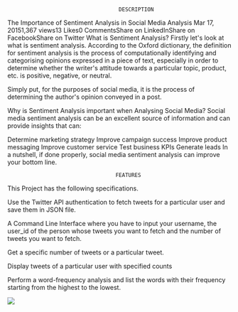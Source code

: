                                        DESCRIPTION

The Importance of Sentiment Analysis in Social Media Analysis
Mar 17, 20151,367 views13 Likes0 CommentsShare on LinkedInShare on FacebookShare on Twitter
What is Sentiment Analysis?
Firstly let's look at what is sentiment analysis. According to the Oxford dictionary, the definition for sentiment analysis is the process of computationally identifying and categorising opinions expressed in a piece of text, especially in order to determine whether the writer's attitude towards a particular topic, product, etc. is positive, negative, or neutral.

Simply put, for the purposes of social media, it is the process of determining the author's opinion conveyed in a post​.​

Why is Sentiment Analysis important when Analysing Social Media?
Social media sentiment analysis can be an excellent source of information and can provide insights that can:

Determine marketing strategy
Improve campaign success
Improve product messaging
Improve customer service
Test business KPIs
Generate leads
In a nutshell, if done properly, social media sentiment analysis can improve your bottom line.


                                      FEATURES

This Project has the following specifications.

Use the Twitter API authentication to fetch tweets for a particular user and save them in JSON file.


 A Command Line Interface where you have to input your username, the user_id of the person whose tweets you want to 
 fetch and the number of tweets you want to fetch.

 Get a specific number of tweets or a particular tweet.

 Display tweets of a particular user with specified counts

 Perform a word-frequency analysis and list the words with their frequency starting from the highest to the lowest. 

<a href="https://codeclimate.com/repos/56cf48e7ccc42e00890045b2/feed"><img src="https://codeclimate.com/repos/56cf48e7ccc42e00890045b2/badges/8ac69edd0f615cfb2cea/gpa.svg" /></a>
